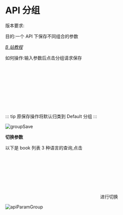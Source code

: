 # API 分组

版本要求: <Badge text="2022.2.1"/>

目的:一个 API 下保存不同组合的参数

[_B 站教程_](https://www.bilibili.com/video/BV1zU4y1S7pC?share_source=copy_web&vd_source=c46db3e7c134b1948dabbea9717a72ac)

如何操作:输入参数后点击分组请求保存<svg class="icon svg-icon" aria-hidden="true"><use xlink:href="#icon-saveGroup"></use></svg>

::: tip
原保存操作将默认归类到 Default 分组
:::


![groupSave](/img/2022.2.1/groupSave.png "保存分组")

**切换参数**

以下是 book 列表 3 种语言的查询,点击<svg class="icon svg-icon" aria-hidden="true"><use xlink:href="#icon-apiParamGroupNew"></use></svg>进行切换

![apiParamGroup](/img/2022.2.1/apiParamGroup.png "切换分组")
